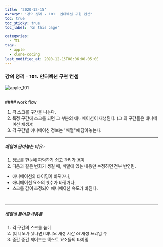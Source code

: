 ```yaml
---
title: '2020-12-15'
excerpt: '강의 정리 - 101. 인터렉션 구현 컨셉'
toc: true
toc_sticky: true
toc_label: 'On this page'

categories:
  - TIL
tags:
  - apple
  - clone-coding
last_modified_at: 2020-12-15T08:06:00-05:00
---
```


### 강의 정리 - 101. 인터렉션 구현 컨셉

![apple_101](https://user-images.githubusercontent.com/75867748/102371510-9a220d80-4001-11eb-8090-717fe0c47cb7.png)

<br />
#### work flow

1. 각 스크롤 구간을 나눈다.
2. 특정 구간에 스크롤 되면 그 부분의 애니메이션이 재생된다.
   (그 외 구간들은 애니메이션 재생X)
3. 각 구간별 애니메이션 정보는 "배열"에 담아놓는다.
   <br />

---

##### 배열에 담아놓는 이유 :

1. 정보를 한눈에 파악하기 쉽고 관리가 용이
2. 다음과 같은 변화가 생길 때, 배열에 있는 내용만 수정하면 전부 반영됨.

- 애니메이션의 타이밍이 바뀌거나,
- 애니메이션 요소의 갯수가 바뀌거나,
- 스크롤 값이 조정되어 애니메이션 속도가 바뀐다.

<br />

---

##### 배열에 들어갈 내용들

1. 각 구간의 스크롤 높이
2. (비디오가 있다면) 비디오 재생 시간 or 재생 프레임 수
3. 중간 중간 끼어드는 텍스트 요소들의 타이밍
